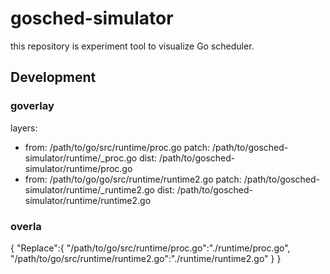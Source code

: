 # gosched-simulator
this repository is experiment tool to visualize Go scheduler.

## Development

### goverlay

layers:
  - from: /path/to/go/src/runtime/proc.go
    patch: /path/to/gosched-simulator/runtime/_proc.go
    dist: /path/to/gosched-simulator/runtime/proc.go
  - from: /path/to/go/go/src/runtime/runtime2.go
    patch: /path/to/gosched-simulator/runtime/_runtime2.go
    dist: /path/to/gosched-simulator/runtime/runtime2.go

### overla

{
  "Replace":{
    "/path/to/go/src/runtime/proc.go":"./runtime/proc.go",
    "/path/to/go/src/runtime/runtime2.go":"./runtime/runtime2.go"
  }
}

